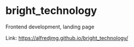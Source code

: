 # bright_technology
Frontend development, landing page

Link: https://alfredjmg.github.io/bright_technology/
